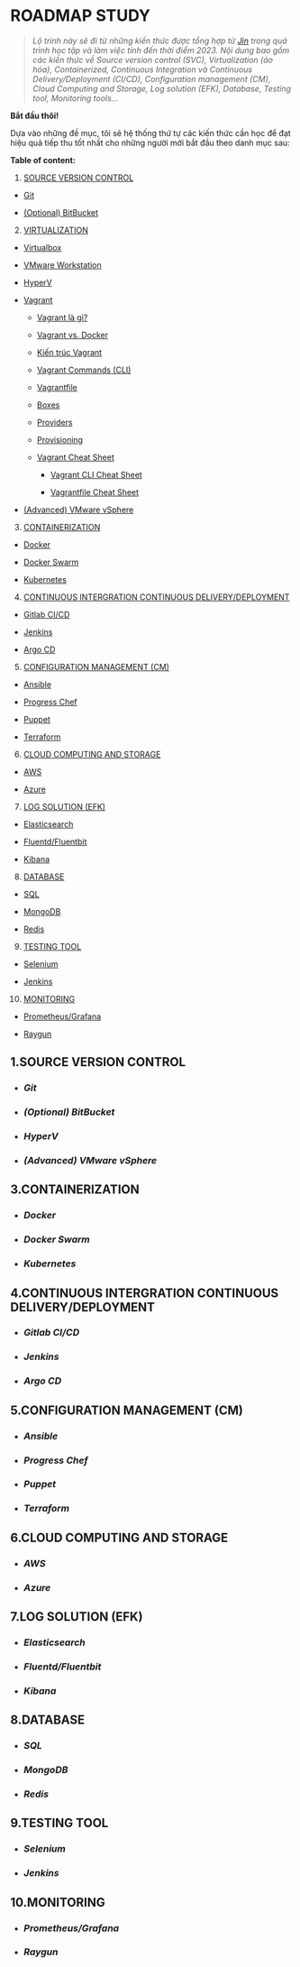 ﻿# **ROADMAP STUDY**

>*Lộ trình này sẽ đi từ những kiến thức được tổng hợp từ [Jin](mailto:hdnguyen3101@gmail.com) trong quá trình học tập và làm việc tính đến thời điểm 2023. Nội dung bao gồm các kiến thức về Source version control (SVC), Virtualization (ảo hóa), Containerized, Continuous Integration và Continuous Delivery/Deployment (CI/CD), Configuration management (CM), Cloud Computing and Storage, Log solution (EFK), Database, Testing tool, Monitoring tools…*	

**Bắt đầu thôi!**

Dựa vào những đề mục, tôi sẽ hệ thống thứ tự các kiến thức cần học để đạt hiệu quả tiếp thu tốt nhất cho những người mới bắt đầu theo danh mục sau:

 **Table of content:**
1. [SOURCE VERSION CONTROL](#svc)

- [Git](#git)

- [(Optional) BitBucket](#bitbucket)

2. [VIRTUALIZATION](VIRTUALIZATION/virtualization.md)

- [Virtualbox](VIRTUALIZATION/Virtualbox/virtualbox.md)

- [VMware Workstation](VIRTUALIZATION/VMware/vmware_workstation.md)

- [HyperV](VIRTUALIZATION/Hyper-V/hyper_v.md)

- [Vagrant](VIRTUALIZATION/Vagrant/vagrant.md)

   + [Vagrant là gì?](VIRTUALIZATION/Vagrant/vagrant_overview.md)

   + [Vagrant vs. Docker](VIRTUALIZATION/Vagrant/vagrant_vs_docker.md)

   + [Kiến trúc Vagrant](VIRTUALIZATION/Vagrant/vagrant_architecture.md)

   + [Vagrant Commands (CLI)](VIRTUALIZATION/Vagrant/cli.md)

   + [Vagrantfile](VIRTUALIZATION/Vagrant/vagrantfile.md)

   + [Boxes](VIRTUALIZATION/Vagrant/boxes.md)

   + [Providers](VIRTUALIZATION/Vagrant/providers.md)

   + [Provisioning](VIRTUALIZATION/Vagrant/provisioning.md)

   + [Vagrant Cheat Sheet](VIRTUALIZATION/Vagrant/vagrant_cheat_sheet.md)
            
      - [Vagrant CLI Cheat Sheet](VIRTUALIZATION/Vagrant/vagrant_cheat_sheet.md#vagrant-cli-cheat-sheet)

      - [Vagrantfile Cheat Sheet](VIRTUALIZATION/Vagrant/vagrant_cheat_sheet.md#vagrant-cli-cheat-sheet)

- [(Advanced) VMware vSphere](#vmware_vsphere)

3. [CONTAINERIZATION](#containerization)

- [Docker](#docker)

- [Docker Swarm](#docker_swarm)

- [Kubernetes](#kubernetes)

4. [CONTINUOUS INTERGRATION CONTINUOUS DELIVERY/DEPLOYMENT](#ci/cd)

- [Gitlab CI/CD](#gitlab_ci/cd)

- [Jenkins](#jenkins)

- [Argo CD](#argo_cd)

5. [CONFIGURATION MANAGEMENT (CM)](#cm)

- [Ansible](#ansible)

- [Progress Chef](#chef)

- [Puppet](#puppet)

- [Terraform](#terraform)

6. [CLOUD COMPUTING AND STORAGE](#cloud)

- [AWS](#aws)

- [Azure](#azure)

7. [LOG SOLUTION (EFK)](#log)

- [Elasticsearch](#es)

- [Fluentd/Fluentbit](#fluentd)

- [Kibana](#kibana)

8. [DATABASE](#db)

- [SQL](#sql)

- [MongoDB](#mongoDB)

- [Redis](#redis)

9. [TESTING TOOL](#test_tool)

- [Selenium](#selenium)

- [Jenkins](#jenkins_test_tool)

10. [MONITORING](#monitor)

- [Prometheus/Grafana](#prometheus/grafana)

- [Raygun](#raygun)

## <a name="svc"></a>**1.SOURCE VERSION CONTROL**
- ### <a name="git"></a>***Git***
- ### <a name="bitbucket"></a>***(Optional) BitBucket***

- ### <a name="hyper_v"></a>***HyperV***

- ### <a name="vmware-vsphere"></a>***(Advanced) VMware vSphere***



## <a name="containerization"></a>**3.CONTAINERIZATION**
- ### <a name="docker"></a>***Docker***
- ### <a name="docker_swarm"></a>***Docker Swarm***
- ### <a name="kubernetes"></a>***Kubernetes***

## <a name="ci/cd"></a>**4.CONTINUOUS INTERGRATION CONTINUOUS DELIVERY/DEPLOYMENT**
- ### <a name="gitlab_ci/cd"></a>***Gitlab CI/CD***
- ### <a name="jenkins"></a>***Jenkins***
- ### <a name="argo_cd"></a>***Argo CD***

## <a name="cm"></a>**5.CONFIGURATION MANAGEMENT (CM)**
- ### <a name="ansible"></a>***Ansible***
- ### <a name="chef"></a>***Progress Chef***
- ### <a name="puppet"></a>***Puppet***
- ### <a name="terraform"></a>***Terraform***

## <a name="cloud"></a>**6.CLOUD COMPUTING AND STORAGE**
- ### <a name="aws"></a>***AWS***
- ### <a name="azure"></a>***Azure***

## <a name="log"></a>**7.LOG SOLUTION (EFK)**
- ### <a name="es"></a>***Elasticsearch***
- ### <a name="fluentd"></a>***Fluentd/Fluentbit***
- ### <a name="kibana"></a>***Kibana***

## <a name="db"></a>**8.DATABASE**
- ### <a name="sql"></a>***SQL***
- ### <a name="mongodb"></a>***MongoDB***
- ### <a name="redis"></a>***Redis***

## <a name="test_tool"></a>**9.TESTING TOOL**
- ### <a name="selenium"></a>***Selenium***
- ### <a name="jenkins_test_tool"></a>***Jenkins***

## <a name="monitor"></a>**10.MONITORING**
- ### <a name="prometheus/grafana"></a>***Prometheus/Grafana***
- ### <a name="raygun"></a>***Raygun***